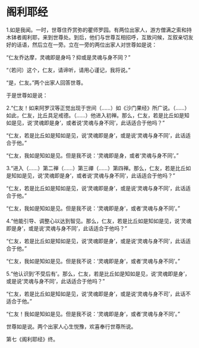 # 阁利耶经

1.如是我闻。一时，世尊住乔赏弥的瞿师罗园。有两位出家人，游方僧满之索和持木钵者阁利耶，来到世尊处。到后，他们与世尊互相招呼，互致问候，互叙亲切友好的话语，然后立在一旁。立在一旁的两位出家人对世尊如是说：

“仁友乔达摩，灵魂即是身吗？抑或是灵魂与身不同？”

“（若问）这个，仁友，请谛听，请用心谨记，我将说。”

“是，仁友。”两个出家人回答世尊。

于是世尊如是说：

2.“仁友！如来阿罗汉等正觉出现于世间（……）如《沙门果经》所广说。（……）如此，仁友，比丘具足戒德。（……）他进入初禅。那么，仁友，若是比丘如是知如是见，说‘灵魂即是身’，或者说‘灵魂与身不同’，此话适合于他吗？”

“仁友，若是比丘如是知如是见，说‘灵魂即是身’，或是说‘灵魂与身不同’，此话适合于他。”

“仁友，我如是知如是见。但是我不说：‘灵魂即是身，或者‘灵魂与身不同’。”

3.“进入（……）第二禅（……）第三禪（……）第四禅。那么，仁友，若是比丘如是知如是见，说‘灵魂即是身’，或者说‘灵魂与身不同’，此话适合于他吗？”

“仁友，若是比丘如是知如是见，说‘灵魂即是身’，或是说‘灵魂与身不同’，此话适合于他。”

“仁友，我如是知如是见。但是我不说：‘灵魂即是身’，或者‘灵魂与身不同’。”

4.“他能引导、调整心以达到智见。那么，仁友，若是比丘如是知如是见，说‘灵魂即是身’，或是说‘灵魂与身不同’，此话适合于他吗？”

“仁友，若是比丘如是知如是见，说‘灵魂即是身’，或是说‘灵魂与身不同’，此话适合于他。”

“仁友，我如是知如是见。但是我不说：‘灵魂即是身’，或者‘灵魂与身不同’。”

5.“他认识到‘不受后有’。那么，仁友，若是比丘如是知如是见，说‘灵魂即是身’，或是说‘灵魂与身不同’，此话适合于他吗？”

“仁友，若是比丘如是知如是见，说‘灵魂即是身’，或是说‘灵魂与身不司’，此话不适合于他。”

“仁友！我如是知如是见。但是我不说：‘灵魂即是身’，或者‘灵魂与身不同’。”

世尊如是说。两个出家人心生悦豫，欢喜奉行世尊所说。

第七《阁利耶经》终。
